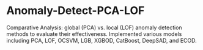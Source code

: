 # Anomaly-Detect-PCA-LOF
Comparative Analysis: global (PCA) vs. local
(LOF) anomaly detection methods to evaluate their
effectiveness. Implemented various models including PCA,
LOF, OCSVM, LGB, XGBOD, CatBoost, DeepSAD, and
ECOD.
